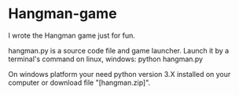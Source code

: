 # Hangman-game

I wrote the Hangman game just for fun.

hangman.py is a source code file and game launcher. Launch it by a terminal's command on linux, windows:
python hangman.py

On windows platform your need python version 3.X installed on your computer or download file "[hangman.zip]".
